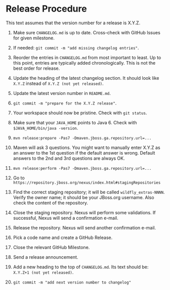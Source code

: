 # Release Procedure

This text assumes that the version number for a release is X.Y.Z.

1. Make sure `CHANGELOG.md` is up to date. Cross-check with GitHub Issues
   for given milestone.

2. If needed: `git commit -m "add missing changelog entries"`.

3. Reorder the entries in `CHANGELOG.md` from most important to least.
   Up to this point, entries are typically added chronologically.
   This is not the best order for release.

4. Update the heading of the latest changelog section. It should look like
   `X.Y.Z` instead of `X.Y.Z (not yet released)`.

5. Update the latest version number in `README.md`.

6. `git commit -m "prepare for the X.Y.Z release"`.

7. Your workspace should now be pristine. Check with `git status`.

8. Make sure that your `JAVA_HOME` points to Java 6.
   Check with `$JAVA_HOME/bin/java -version`.

9. `mvn release:prepare -Pas7 -Dmaven.jboss.ga.repository.url=...`

10. Maven will ask 3 questions. You might want to manually enter X.Y.Z
    as an answer to the 1st question if the default answer is wrong.
    Default answers to the 2nd and 3rd questions are always OK.

11. `mvn release:perform -Pas7 -Dmaven.jboss.ga.repository.url=...`

12. Go to `https://repository.jboss.org/nexus/index.html#stagingRepositories`

13. Find the correct staging repository; it will be called
    `wildfly_extras-NNNN`. Verify the owner name; it should be your
    JBoss.org username. Also check the content of the repository.

14. Close the staging repository. Nexus will perform some validations.
    If successful, Nexus will send a confirmation e-mail.

15. Release the repository. Nexus will send another confirmation e-mail.

16. Pick a code name and create a GitHub Release.

17. Close the relevant GitHub Milestone.

18. Send a release announcement.

19. Add a new heading to the top of `CHANGELOG.md`.
    Its text should be: `X.Y.Z+1 (not yet released)`.

20. `git commit -m "add next version number to changelog"`
